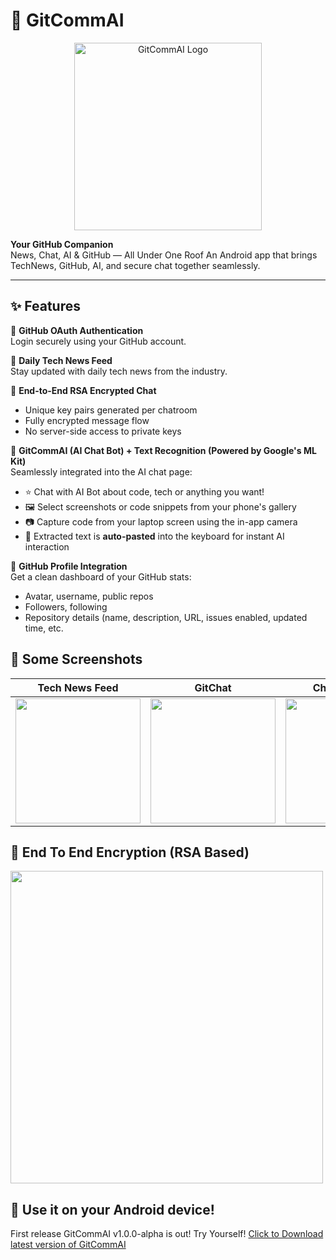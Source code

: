 # 🚀 GitCommAI

<div align="center">
  <img src="https://nilayg26.github.io/Animation/gitcommailogocompressed_11zon.jpg" alt="GitCommAI Logo" width="300"/>
</div>

**Your GitHub Companion**  
News, Chat, AI & GitHub — All Under One Roof
An Android app that brings TechNews, GitHub, AI, and secure chat together seamlessly.

---

## ✨ Features

🔐 **GitHub OAuth Authentication**  
Login securely using your GitHub account.

📰 **Daily Tech News Feed**  
Stay updated with daily tech news from the industry.

💬 **End-to-End RSA Encrypted Chat**  
- Unique key pairs generated per chatroom  
- Fully encrypted message flow  
- No server-side access to private keys 

📸 **GitCommAI (AI Chat Bot) + Text Recognition (Powered by Google's ML Kit)**  
Seamlessly integrated into the AI chat page:  
- ⭐️ Chat with AI Bot about code, tech or anything you want!
- 🖼️ Select screenshots or code snippets from your phone's gallery
- 📷 Capture code from your laptop screen using the in-app camera  
- 🧠 Extracted text is **auto-pasted** into the keyboard for instant AI interaction

👤 **GitHub Profile Integration**  
Get a clean dashboard of your GitHub stats:  
- Avatar, username, public repos  
- Followers, following  
- Repository details (name, description, URL, issues enabled, updated time, etc.

## 📸 Some Screenshots

| Tech News Feed | GitChat | Chat Message | GitCommAI (AI Bot) | GitHub Profile |
|----------------|---------|---------------|---------------------|----------------|
| <img src="https://nilayg26.github.io/Animation/GitCommAISamplePics20.jpeg" width="200"/> | <img src="https://nilayg26.github.io/Animation/GitCommAISamplePics14.jpeg" width="200"/> | <img src="https://nilayg26.github.io/Animation/GitCommAISamplePics17.jpeg" width="200"/> | <img src="https://nilayg26.github.io/Animation/GitCommAISamplePics10.jpeg" width="200"/> | <img src="https://nilayg26.github.io/Animation/GitCommAISamplePics07.jpeg" width="200"/> |

## 💬 End To End Encryption (RSA Based) 
<img src="https://nilayg26.github.io/Animation/GitCommAISamplePics21.jpeg" width="500"/>


## 🚀 Use it on your Android device!

First release GitCommAI v1.0.0-alpha is out! Try Yourself!
   [Click to Download latest version of GitCommAI](https://github.com/nilayg26/GitCommAI/releases/download/v1.0.0-alpha/gitcommai-v1.0.0alpha.apk)
  
